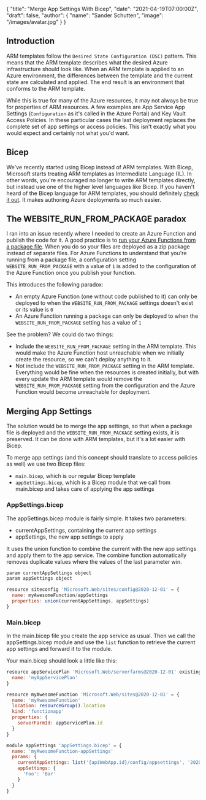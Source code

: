 {
    "title": "Merge App Settings With Bicep",
    "date": "2021-04-19T07:00:00Z",
    "draft": false,
    "author": {
        "name": "Sander Schutten",
        "image": "/images/avatar.jpg"
    }
}

## Introduction
ARM templates follow the `Desired State Configuration (DSC)` pattern. This means that the ARM template describes what the desired Azure infrastructure should look like. When an ARM template is applied to an Azure environment, the differences between the template and the current state are calculated and applied. The end result is an environment that conforms to the ARM template.

While this is true for many of the Azure resources, it may not always be true for properties of ARM resources. A few examples are App Service App Settings (`Configuration` as it's called in the Azure Portal) and Key Vault Access Policies. In these particular cases the last deployment replaces the complete set of app settings or access policies. This isn't exactly what you would expect and certainly not what you'd want.

## Bicep
We've recently started using Bicep instead of ARM templates. With Bicep, Microsoft starts treating ARM templates as Intermediate Language (IL). In other words, you're encouraged no longer to write ARM templates directly, but instead use one of the higher level languages like Bicep. If you haven't heard of the Bicep language for ARM templates, you should definitely [check it out](https://docs.microsoft.com/en-us/azure/azure-resource-manager/templates/bicep-overview). It makes authoring Azure deployments so much easier.

## The WEBSITE_RUN_FROM_PACKAGE paradox
I ran into an issue recently where I needed to create an Azure Function and publish the code for it. A good practice is to [run your Azure Functions from a package file](https://docs.microsoft.com/en-us/azure/azure-functions/run-functions-from-deployment-package#:~:text=In%20Azure%2C%20you%20can%20run%20your%20functions%20directly,to%20enable%20this%20functionality%20in%20your%20function%20app.). When you do so your files are deployed as a zip package instead of separate files. For Azure Functions to understand that you're running from a package file, a configuration setting `WEBSITE_RUN_FROM_PACKAGE` with a value of `1` is added to the configuration of the Azure Function once you publish your function.

This introduces the following paradox:
- An empty Azure Function (one without code published to it) can only be deployed to when the  `WEBSITE_RUN_FROM_PACKAGE` settings doesn't exist or its value is `0`
- An Azure Function running a package can only be deployed to when the `WEBSITE_RUN_FROM_PACKAGE` setting has a value of `1`

See the problem? We could do two things:
- Include the `WEBSITE_RUN_FROM_PACKAGE` setting in the ARM template. This would make the Azure Function host unreachable when we initially create the resource, so we can't deploy anything to it.
- Not include the `WEBSITE_RUN_FROM_PACKAGE` setting in the ARM template. Everything would be fine when the resources is created initially, but with every update the ARM template would remove the `WEBSITE_RUN_FROM_PACKAGE` setting from the configuration and the Azure Function would become unreachable for deployment.

## Merging App Settings
The solution would be to merge the app settings, so that when a package file is deployed and the `WEBSITE_RUN_FROM_PACKAGE` setting exists, it is preserved. It can be done with ARM templates, but it's a lot easier with Bicep.

To merge app settings (and this concept should translate to access policies as well) we use two Bicep files:
- `main.bicep`, which is our regular Bicep template
- `appSettings.bicep`, which is a Bicep module that we call from main.bicep and takes care of applying the app settings

### AppSettings.bicep
The appSettings.bicep module is fairly simple. It takes two parameters:
- currentAppSettings, containing the current app settings
- appSettings, the new app settings to apply

It uses the union function to combine the current with the new app settings and apply them to the app service. The combine function automatically removes duplicate values where the values of the last parameter win.

``` js
param currentAppSettings object 
param appSettings object

resource siteconfig 'Microsoft.Web/sites/config@2020-12-01' = {
  name: myAwesomeFunction/appSettings
  properties: union(currentAppSettings, appSettings)
}
```

### Main.bicep

In the main.bicep file you create the app service as usual. Then we call the appSettings.bicep module and use the `list` function to retrieve the current app settings and forward it to the module.

Your main.bicep should look a little like this:

``` js
resource appServicePlan 'Microsoft.Web/serverfarms@2020-12-01' existing = {
  name: 'myAppServicePlan'
}

resource myAwesomeFunction 'Microsoft.Web/sites@2020-12-01' = {
  name: 'myAwesomeFunction'
  location: resourceGroup().location
  kind: 'functionapp'
  properties: {
    serverFarmId: appServicePlan.id
  }
}

module appSettings 'appSettings.bicep' = {
  name: 'myAwesomeFunction-appSettings'
  params: {
    currentAppSettings: list('{apiWebApp.id}/config/appsettings', '2020-12-01').properties
    appSettings: {
      'Foo': 'Bar'
    }
  }
}
```